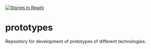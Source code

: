 [![Stories in Ready](https://badge.waffle.io/feliperodriguesprado/prototypes.png?label=ready&title=Ready)](https://waffle.io/feliperodriguesprado/prototypes)
# prototypes
Repository for development of prototypes of different technologies.
